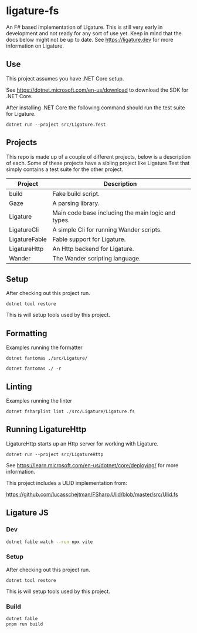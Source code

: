 # ligature-fs

An F# based implementation of Ligature.
This is still very early in development and not ready for any sort of use yet.
Keep in mind that the docs below might not be up to date.
See https://ligature.dev for more information on Ligature.

## Use

This project assumes you have .NET Core setup.

See https://dotnet.microsoft.com/en-us/download to download the SDK for .NET Core.

After installing .NET Core the following command should run the test suite for Ligature.

```
dotnet run --project src/Ligature.Test
```

## Projects

This repo is made up of a couple of different projects, below is a description of each.
Some of these projects have a sibling project like Ligature.Test that simply contains a
test suite for the other project.

| Project            | Description                                                        |
| ------------------ | ------------------------------------------------------------------ |
| build              | Fake build script.                                                 |
| Gaze               | A parsing library.                                                 |
| Ligature           | Main code base including the main logic and types.                 |
| LigatureCli        | A simple Cli for running Wander scripts.                           |
| LigatureFable      | Fable support for Ligature.                                        |
| LigatureHttp       | An Http backend for Ligature.                                      |
| Wander             | The Wander scripting language.                                     |

## Setup

After checking out this project run.

`dotnet tool restore`

This is will setup tools used by this project.

## Formatting

Examples running the formatter

`dotnet fantomas ./src/Ligature/`

`dotnet fantomas ./ -r`

## Linting

Examples running the linter

`dotnet fsharplint lint ./src/Ligature/Ligature.fs`

## Running LigatureHttp

LigatureHttp starts up an Http server for working with Ligature.

`dotnet run --project src/LigatureHttp`

See https://learn.microsoft.com/en-us/dotnet/core/deploying/ for more information.

This project includes a ULID implementation from:

https://github.com/lucasschejtman/FSharp.Ulid/blob/master/src/Ulid.fs

## Ligature JS

### Dev

```bash
dotnet fable watch --run npx vite
```

### Setup

After checking out this project run.

`dotnet tool restore`

This is will setup tools used by this project.

### Build

```bash
dotnet fable
pnpm run build
```
